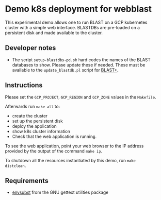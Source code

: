 # Demo k8s deployment for webblast

This experimental demo allows one to run BLAST on a GCP kubernetes cluster with a simple web
interface. BLASTDBs are pre-loaded on a persistent disk and made available to
the cluster.

## Developer notes

* The script `setup-blastdbs-pd.sh` hard codes the names of the BLAST
  databases to show. Please update these if needed. These must be available to
  the `update_blastdb.pl` script for
  [BLAST+](https://blast.ncbi.nlm.nih.gov/Blast.cgi?PAGE_TYPE=BlastDocs&DOC_TYPE=Download).

## Instructions

Please set the `GCP_PROJECT`, `GCP_REGION` and `GCP_ZONE` values in the
`Makefile`.

Afterwards run `make all` to:

* create the cluster
* set up the persistent disk
* deploy the application
* show k8s cluster information
* Check that the web application is running.

To see the web application, point your web browser to the IP address provided
by the output of the command `make ip`.

To shutdown all the resources instantiated by this demo, run `make distclean`.

## Requirements

* [envsubst](https://www.gnu.org/software/gettext/manual/html_node/envsubst-Invocation.html) from the GNU gettext utilities package
